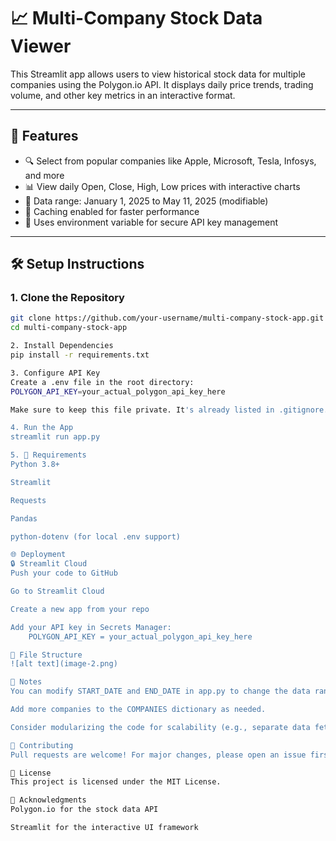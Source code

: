 # 📈 Multi-Company Stock Data Viewer

This Streamlit app allows users to view historical stock data for multiple companies using the Polygon.io API. It displays daily price trends, trading volume, and other key metrics in an interactive format.

---

## 🚀 Features

- 🔍 Select from popular companies like Apple, Microsoft, Tesla, Infosys, and more
- 📊 View daily Open, Close, High, Low prices with interactive charts
- 📅 Data range: January 1, 2025 to May 11, 2025 (modifiable)
- 🧠 Caching enabled for faster performance
- 🔐 Uses environment variable for secure API key management

---

## 🛠 Setup Instructions

### 1. Clone the Repository

```bash
git clone https://github.com/your-username/multi-company-stock-app.git
cd multi-company-stock-app

2. Install Dependencies
pip install -r requirements.txt

3. Configure API Key
Create a .env file in the root directory:
POLYGON_API_KEY=your_actual_polygon_api_key_here

Make sure to keep this file private. It's already listed in .gitignore.

4. Run the App
streamlit run app.py

5. 🧪 Requirements
Python 3.8+

Streamlit

Requests

Pandas

python-dotenv (for local .env support)

🌐 Deployment
🔒 Streamlit Cloud
Push your code to GitHub

Go to Streamlit Cloud

Create a new app from your repo

Add your API key in Secrets Manager:
    POLYGON_API_KEY = your_actual_polygon_api_key_here

📂 File Structure
![alt text](image-2.png)

📌 Notes
You can modify START_DATE and END_DATE in app.py to change the data range.

Add more companies to the COMPANIES dictionary as needed.

Consider modularizing the code for scalability (e.g., separate data fetching logic).

🤝 Contributing
Pull requests are welcome! For major changes, please open an issue first to discuss what you'd like to change.

📄 License
This project is licensed under the MIT License.

🙌 Acknowledgments
Polygon.io for the stock data API

Streamlit for the interactive UI framework